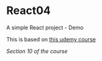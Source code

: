 # React04
A simple React project - Demo

This is based on [this udemy course](https://www.udemy.com/share/101Wby3@GFyq_Wj3zMEbIrnQ0mXZEZAK0EwKtErGyLWQx0hqdikg_biLk7EKam4hsWnqlYP2/)

_Section 10 of the course_
